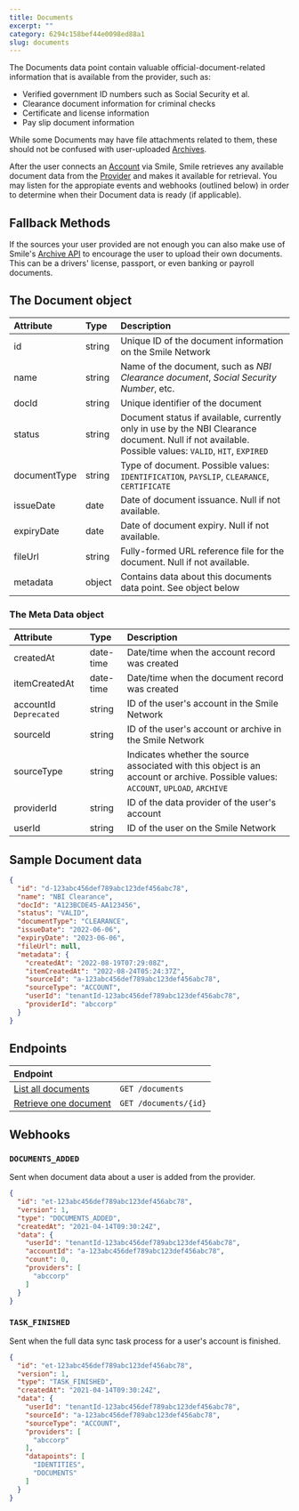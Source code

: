 ```yaml
---
title: Documents
excerpt: ""
category: 6294c158bef44e0098ed88a1
slug: documents
---
```



The Documents data point contain valuable official-document-related information that is available from the provider, such as:

- Verified government ID numbers such as Social Security et al.
- Clearance document information for criminal checks
- Certificate and license information
- Pay slip document information

While some Documents may have file attachments related to them, these should not be confused with user-uploaded [Archives](/reference/archives).

After the user connects an [Account](/reference/accounts) via Smile, Smile retrieves any available document data from the [Provider](/reference/providers) and makes it available for retrieval. You may listen for the appropiate events and webhooks (outlined below) in order to determine when their Document data is ready (if applicable).

## Fallback Methods

If the sources your user provided are not enough you can also make use of Smile's [Archive API](/reference/archives) to encourage the user to upload their own documents. This can be a drivers' license, passport, or even banking or payroll documents.

## The Document object

| Attribute  | Type   | Description                                                                                                                                          |
| :--------- | :----- |:-----------------------------------------------------------------------------------------------------------------------------------------------------|
| id | string | Unique ID of the document information on the Smile Network                                                                                           |
| name | string | Name of the document, such as *NBI Clearance document*, *Social Security Number*, etc.                                                               |
| docId | string | Unique identifier of the document                                                                                                                    |
| status | string | Document status if available, currently only in use by the NBI Clearance document. Null if not available. Possible values: `VALID`, `HIT`, `EXPIRED` |
| documentType | string | Type of document. Possible values: `IDENTIFICATION`, `PAYSLIP`, `CLEARANCE`, `CERTIFICATE`                                                           |
| issueDate | date | Date of document issuance. Null if not available.                                                                                                    |
| expiryDate | date | Date of document expiry. Null if not available.                                                                                                      |
| fileUrl | string | Fully-formed URL reference file for the document. Null if not available.                                                                             |
| metadata | object | Contains data about this documents data point. See object below                                                                                      |

### The Meta Data object

| Attribute  | Type   | Description |
| :--------- | :----- | :------- |
| createdAt | date-time | Date/time when the account record was created |
| itemCreatedAt | date-time | Date/time when the document record was created |
| accountId `Deprecated` | string | ID of the user's account in the Smile Network |
| sourceId | string | ID of the user's account or archive in the Smile Network |
| sourceType | string | Indicates whether the source associated with this object is an account or archive. Possible values: `ACCOUNT`, `UPLOAD`, `ARCHIVE` |
| providerId | string | ID of the data provider of the user's account |
| userId | string | ID of the user on the Smile Network |


## Sample Document data

```json
{
  "id": "d-123abc456def789abc123def456abc78",
  "name": "NBI Clearance",
  "docId": "A123BCDE45-AA123456",
  "status": "VALID",
  "documentType": "CLEARANCE",
  "issueDate": "2022-06-06",
  "expiryDate": "2023-06-06",
  "fileUrl": null,
  "metadata": {
    "createdAt": "2022-08-19T07:29:08Z",
    "itemCreatedAt": "2022-08-24T05:24:37Z",
    "sourceId": "a-123abc456def789abc123def456abc78",
    "sourceType": "ACCOUNT",
    "userId": "tenantId-123abc456def789abc123def456abc78",
    "providerId": "abccorp"
  }
}
```

## Endpoints

| Endpoint | |
| :------- | :---- |
| [List all documents](/reference/list-documents-1) | `GET /documents` |
| [Retrieve one document](/reference/get-document-1) | `GET /documents/{id}` |

## Webhooks

### `DOCUMENTS_ADDED`

Sent when document data about a user is added from the provider.

```json
{
  "id": "et-123abc456def789abc123def456abc78",
  "version": 1,
  "type": "DOCUMENTS_ADDED",
  "createdAt": "2021-04-14T09:30:24Z",
  "data": {
    "userId": "tenantId-123abc456def789abc123def456abc78",
    "accountId": "a-123abc456def789abc123def456abc78",
    "count": 0,
    "providers": [
      "abccorp"
    ]
  }
}
```

### `TASK_FINISHED`

Sent when the full data sync task process for a user's account is finished.

```json
{
  "id": "et-123abc456def789abc123def456abc78",
  "version": 1,
  "type": "TASK_FINISHED",
  "createdAt": "2021-04-14T09:30:24Z",
  "data": {
    "userId": "tenantId-123abc456def789abc123def456abc78",
    "sourceId": "a-123abc456def789abc123def456abc78",
    "sourceType": "ACCOUNT",
    "providers": [
      "abccorp"
    ],
    "datapoints": [
      "IDENTITIES",
      "DOCUMENTS"
    ]
  }
}
```
